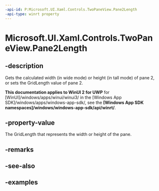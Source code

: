 ```yaml
---
-api-id: P:Microsoft.UI.Xaml.Controls.TwoPaneView.Pane2Length
-api-type: winrt property
---
```


<!-- Property syntax.
public GridLength Pane2Length { get;  set; }
-->

# Microsoft.UI.Xaml.Controls.TwoPaneView.Pane2Length

## -description

Gets the calculated width (in wide mode) or height (in tall mode) of pane 2, or sets the GridLength value of pane 2.

**This documentation applies to WinUI 2 for UWP** for [WinUI]/windows/apps/winui/winui3/ in the [Windows App SDK]/windows/apps/windows-app-sdk/, see the **[Windows App SDK namespaces]/windows/windows-app-sdk/api/winrt/**.

## -property-value

The GridLength that represents the width or height of the pane.

## -remarks

## -see-also

## -examples

